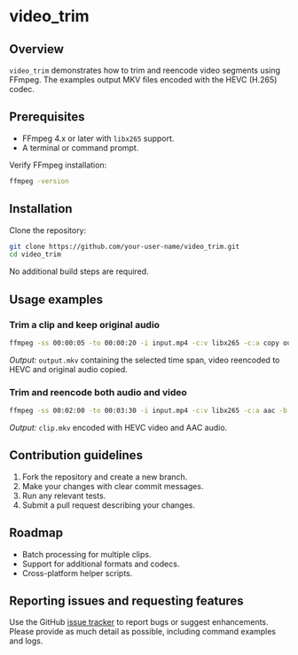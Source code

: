 # video_trim

## Overview
`video_trim` demonstrates how to trim and reencode video segments using FFmpeg. The examples output MKV files encoded with the HEVC (H.265) codec.

## Prerequisites
- FFmpeg 4.x or later with `libx265` support.
- A terminal or command prompt.

Verify FFmpeg installation:

```bash
ffmpeg -version
```

## Installation
Clone the repository:

```bash
git clone https://github.com/your-user-name/video_trim.git
cd video_trim
```

No additional build steps are required.

## Usage examples
### Trim a clip and keep original audio
```bash
ffmpeg -ss 00:00:05 -to 00:00:20 -i input.mp4 -c:v libx265 -c:a copy output.mkv
```
*Output:* `output.mkv` containing the selected time span, video reencoded to HEVC and original audio copied.

### Trim and reencode both audio and video
```bash
ffmpeg -ss 00:02:00 -to 00:03:30 -i input.mp4 -c:v libx265 -c:a aac -b:a 192k clip.mkv
```
*Output:* `clip.mkv` encoded with HEVC video and AAC audio.

## Contribution guidelines
1. Fork the repository and create a new branch.
2. Make your changes with clear commit messages.
3. Run any relevant tests.
4. Submit a pull request describing your changes.

## Roadmap
- Batch processing for multiple clips.
- Support for additional formats and codecs.
- Cross-platform helper scripts.

## Reporting issues and requesting features
Use the GitHub [issue tracker](https://github.com/your-user-name/video_trim/issues) to report bugs or suggest enhancements. Please provide as much detail as possible, including command examples and logs.

